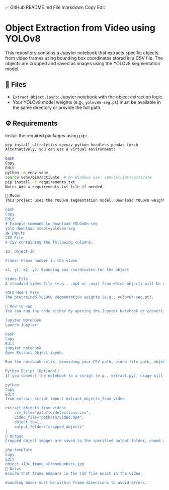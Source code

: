 ✅ GitHub README.md File
markdown
Copy
Edit
# Object Extraction from Video using YOLOv8

This repository contains a Jupyter notebook that extracts specific objects from video frames using bounding box coordinates stored in a CSV file. The objects are cropped and saved as images using the YOLOv8 segmentation model.

## 📁 Files

- `Extract_Object.ipynb`: Jupyter notebook with the object extraction logic.
- Your YOLOv8 model weights (e.g., `yolov8n-seg.pt`) must be available in the same directory or provide the full path.

## ⚙️ Requirements

Install the required packages using pip:

```bash
pip install ultralytics opencv-python-headless pandas torch
Alternatively, you can use a virtual environment:

bash
Copy
Edit
python -m venv venv
source venv/bin/activate  # On Windows use: venv\Scripts\activate
pip install -r requirements.txt
Note: Add a requirements.txt file if needed.

🧠 Model
This project uses the YOLOv8 segmentation model. Download YOLOv8 weights from Ultralytics if you don't have them already:

bash
Copy
Edit
# Example command to download YOLOv8n-seg
yolo download model=yolov8n-seg
📥 Inputs
CSV File
A CSV containing the following columns:

ID: Object ID

Frame: Frame number in the video

x1, y1, x2, y2: Bounding box coordinates for the object

Video File
A standard video file (e.g., .mp4 or .avi) from which objects will be extracted.

YOLO Model File
The pretrained YOLOv8 segmentation weights (e.g., yolov8n-seg.pt).

🚀 How to Run
You can run the code either by opening the Jupyter Notebook or converting it to a script.

Jupyter Notebook
Launch Jupyter:

bash
Copy
Edit
jupyter notebook
Open Extract_Object.ipynb

Run the notebook cells, providing your CSV path, video file path, object ID, and output folder.

Python Script (Optional)
If you convert the notebook to a script (e.g., extract.py), usage will look like:

python
Copy
Edit
from extract_script import extract_objects_from_video

extract_objects_from_video(
    csv_file="path/to/detections.csv",
    video_file="path/to/video.mp4",
    object_id=1,
    output_folder="cropped_objects"
)
📂 Output
Cropped object images are saved to the specified output folder, named as:

php-template
Copy
Edit
object_<ID>_frame_<FrameNumber>.jpg
📌 Notes
Ensure that frame numbers in the CSV file exist in the video.

Bounding boxes must be within frame dimensions to avoid errors.
